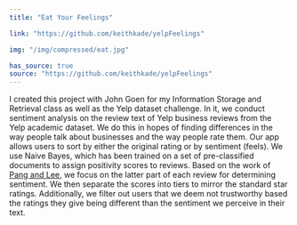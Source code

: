 ```yaml
---
title: "Eat Your Feelings"

link: "https://github.com/keithkade/yelpFeelings"

img: "/img/compressed/eat.jpg"

has_source: true
source: "https://github.com/keithkade/yelpFeelings"
---
```


I created this project with John Goen for my Information Storage and Retrieval class as well as the Yelp dataset challenge. In it, we conduct sentiment analysis on the review text of Yelp business reviews from the Yelp academic dataset. We do this in hopes of finding differences in the way people talk about businesses and the way people rate them. Our app allows users to sort by either the original rating or by sentiment (feels). We use Naive Bayes, which has been trained on a set of pre-classified documents to assign positivity scores to reviews. Based on the work of <a href="http://www.cs.cornell.edu/home/llee/papers/cutsent.pdf">Pang and Lee</a>, we focus on the latter part of each review for determining sentiment. We then separate the scores into tiers to mirror the standard star ratings. Additionally, we filter out users that we deem not trustworthy based the ratings they give being different than the sentiment we perceive in their text.
